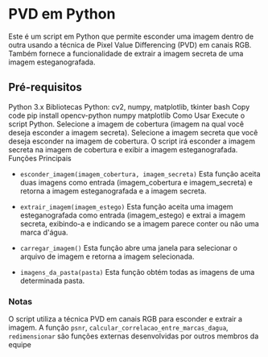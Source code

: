 # PVD em Python
Este é um script em Python que permite esconder uma imagem dentro de outra usando a técnica de Pixel Value Differencing (PVD) em canais RGB. Também fornece a funcionalidade de extrair a imagem secreta de uma imagem esteganografada.

## Pré-requisitos
Python 3.x
Bibliotecas Python: cv2, numpy, matplotlib, tkinter
bash
Copy code
pip install opencv-python numpy matplotlib
Como Usar
Execute o script Python.
Selecione a imagem de cobertura (imagem na qual você deseja esconder a imagem secreta).
Selecione a imagem secreta que você deseja esconder na imagem de cobertura.
O script irá esconder a imagem secreta na imagem de cobertura e exibir a imagem esteganografada.
Funções Principais
- `esconder_imagem(imagem_cobertura, imagem_secreta)`
Esta função aceita duas imagens como entrada (imagem_cobertura e imagem_secreta) e retorna a imagem esteganografada e a imagem secreta.

- `extrair_imagem(imagem_estego)`
Esta função aceita uma imagem esteganografada como entrada (imagem_estego) e extrai a imagem secreta, exibindo-a e indicando se a imagem parece conter ou não uma marca d'água.

- `carregar_imagem()`
Esta função abre uma janela para selecionar o arquivo de imagem e retorna a imagem selecionada.

- `imagens_da_pasta(pasta)`
Esta função obtém todas as imagens de uma determinada pasta.

### Notas
O script utiliza a técnica PVD em canais RGB para esconder e extrair a imagem.
A função `psnr`, `calcular_correlacao_entre_marcas_dagua`, `redimensionar` são funções externas desenvolvidas por outros membros da equipe
